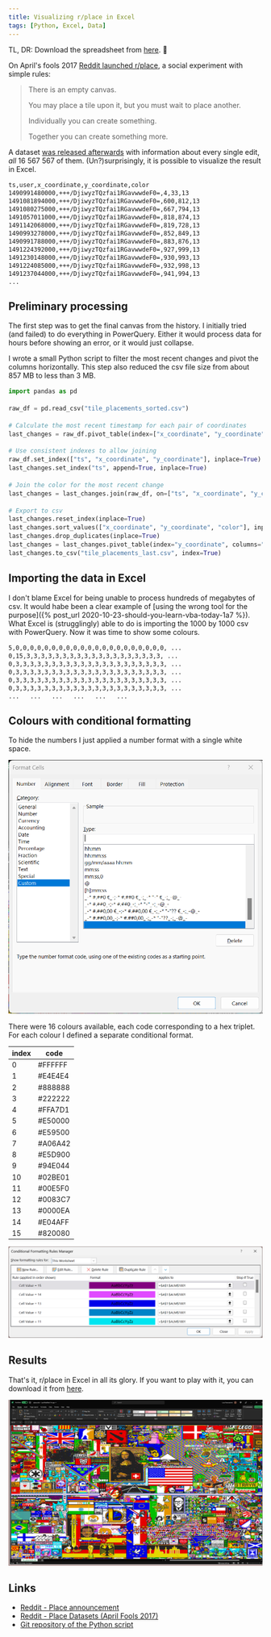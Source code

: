 ```yaml
---
title: Visualizing r/place in Excel
tags: [Python, Excel, Data]
---
```


TL, DR: Download the spreadsheet from [here](https://github.com/lucafrance/rplace-excel/raw/main/rplace.xlsb). 🧮 

On April's fools 2017 [Reddit launched r/place](https://www.reddit.com/r/announcements/comments/62mesr/place/), a social experiment with simple rules:

> There is an empty canvas.
> 
> You may place a tile upon it, but you must wait to place another.
> 
> Individually you can create something.
> 
> Together you can create something more.

A dataset [was released afterwards](https://www.reddit.com/r/redditdata/comments/6640ru/place_datasets_april_fools_2017/) with information about every single edit, *all* 16 567 567 of them.
(Un?)surprisingly, it is possible to visualize the result in Excel. 

```
ts,user,x_coordinate,y_coordinate,color
1490991480000,+++/DjiwyzTQzfai1RGavwwdeF0=,4,33,13
1491081894000,+++/DjiwyzTQzfai1RGavwwdeF0=,600,812,13
1491080275000,+++/DjiwyzTQzfai1RGavwwdeF0=,667,794,13
1491057011000,+++/DjiwyzTQzfai1RGavwwdeF0=,818,874,13
1491142068000,+++/DjiwyzTQzfai1RGavwwdeF0=,819,728,13
1490993278000,+++/DjiwyzTQzfai1RGavwwdeF0=,852,849,13
1490991788000,+++/DjiwyzTQzfai1RGavwwdeF0=,883,876,13
1491224392000,+++/DjiwyzTQzfai1RGavwwdeF0=,927,999,13
1491230148000,+++/DjiwyzTQzfai1RGavwwdeF0=,930,993,13
1491224085000,+++/DjiwyzTQzfai1RGavwwdeF0=,932,998,13
1491237044000,+++/DjiwyzTQzfai1RGavwwdeF0=,941,994,13
...
```

## Preliminary processing

The first step was to get the final canvas from the history.
I initially tried (and failed) to do everything in PowerQuery.
Either it would process data for hours before showing an error, or it would just collapse.

I wrote a small Python script to filter the most recent changes and pivot the columns horizontally.
This step also reduced the csv file size from about 857 MB to less than 3 MB.

```python
import pandas as pd

raw_df = pd.read_csv("tile_placements_sorted.csv")

# Calculate the most recent timestamp for each pair of coordinates
last_changes = raw_df.pivot_table(index=["x_coordinate", "y_coordinate"], values="ts", aggfunc=max)

# Use consistent indexes to allow joining
raw_df.set_index(["ts", "x_coordinate", "y_coordinate"], inplace=True)
last_changes.set_index("ts", append=True, inplace=True)

# Join the color for the most recent change
last_changes = last_changes.join(raw_df, on=["ts", "x_coordinate", "y_coordinate"], how="left")

# Export to csv
last_changes.reset_index(inplace=True)
last_changes.sort_values(["x_coordinate", "y_coordinate", "color"], inplace=True)
last_changes.drop_duplicates(inplace=True)
last_changes = last_changes.pivot_table(index="y_coordinate", columns="x_coordinate", values="color", aggfunc=min, fill_value=0)
last_changes.to_csv("tile_placements_last.csv", index=True)
```

## Importing the data in Excel

I don't blame Excel for being unable to process hundreds of megabytes of csv.
It would habe been a clear example of [using the wrong tool for the purpose]({% post_url 2020-10-23-should-you-learn-vba-today-1a7 %}).
What Excel is (strugglingly) able to do is importing the 1000 by 1000 csv with PowerQuery.
Now it was time to show some colours.

```
5,0,0,0,0,0,0,0,0,0,0,0,0,0,0,0,0,0,0,0,0,0, ...
0,15,3,3,3,3,3,3,3,3,3,3,3,3,3,3,3,3,3,3,3, ...
0,3,3,3,3,3,3,3,3,3,3,3,3,3,3,3,3,3,3,3,3,3, ...
0,3,3,3,3,3,3,3,3,3,3,3,3,3,3,3,3,3,3,3,3,3, ...
0,3,3,3,3,3,3,3,3,3,3,3,3,3,3,3,3,3,3,3,3,3, ...
0,3,3,3,3,3,3,3,3,3,3,3,3,3,3,3,3,3,3,3,3,3, ...
...   ...   ...   ...   ...   ...
```
 
## Colours with conditional formatting

To hide the numbers I just applied a number format with a single white space.

![](/assets/2023/rplace-excel/number-format.png)

There were 16 colours available, each code corresponding to a hex triplet.
For each colour I defined a separate conditional format.

| index | code |
| --- | --- |
| 0	| #FFFFFF |
| 1	| #E4E4E4 |
| 2	| #888888 |
| 3	| #222222 |
| 4	| #FFA7D1 |
| 5	| #E50000 |
| 6	| #E59500 |
| 7	| #A06A42 |
| 8	| #E5D900 |
| 9	| #94E044 |
| 10 | #02BE01 |
| 11 | #00E5F0 |
| 12 | #0083C7 |
| 13 | #0000EA |
| 14 | #E04AFF |
| 15 | #820080 |

![](/assets/2023/rplace-excel/conditional-formatting.png)

## Results

That's it, r/place in Excel in all its glory.
If you want to play with it, you can download it from [here](https://github.com/lucafrance/rplace-excel/raw/main/rplace.xlsb).

![](/assets/2023/rplace-excel/excel.png)


## Links

- [Reddit - Place announcement](https://www.reddit.com/r/announcements/comments/62mesr/place/)
- [Reddit - Place Datasets (April Fools 2017)](https://www.reddit.com/r/redditdata/comments/6640ru/place_datasets_april_fools_2017/)
- [Git repository of the Python script](https://github.com/lucafrance/rplace-excel)
